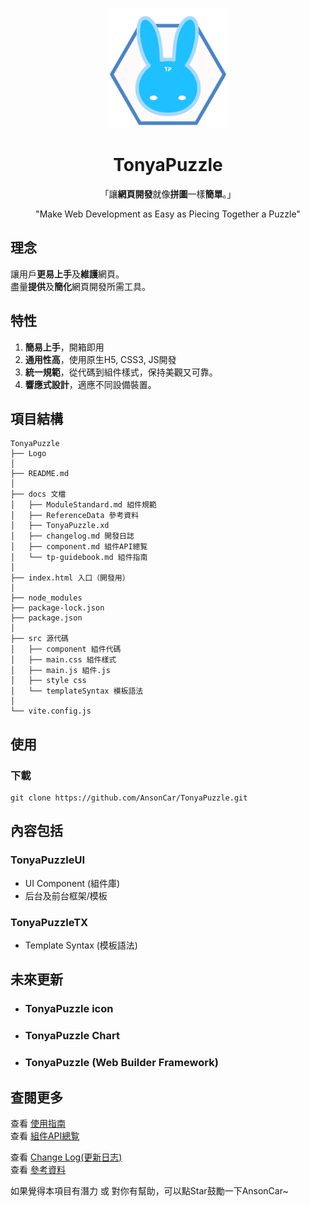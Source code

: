 <p align="center">
    <img width="192px" src="Logo/TonyaPuzzle_Logo02.png">
</p>
<h1 align="center"><b>TonyaPuzzle</b></h1>

<!-- 讓網頁開發就像拼圖一樣簡單 -->
<p align="center">「讓<b>網頁開發</b>就像<b>拼圖</b>一樣<b>簡單</b>。」</p>
<p align="center"> "Make Web Development as Easy as Piecing Together a Puzzle" </p>

## 理念
讓用戶**更易上手**及**維護**網頁。  
盡量**提供**及**簡化**網頁開發所需工具。  
 
## 特性
1. **簡易上手**，開箱即用
2. **通用性高**，使用原生H5, CSS3, JS開發
3. **統一規範**，從代碼到組件樣式，保持美觀又可靠。
4. **響應式設計**，適應不同設備裝置。

## 項目結構
```
TonyaPuzzle
├── Logo
│
├── README.md
│
├── docs 文檔
│   ├── ModuleStandard.md 組件規範
│   ├── ReferenceData 參考資料
│   ├── TonyaPuzzle.xd 
│   ├── changelog.md 開發日誌
│   ├── component.md 組件API總覧
│   └── tp-guidebook.md 組件指南
│
├── index.html 入口（開發用）
│
├── node_modules 
├── package-lock.json
├── package.json
│
├── src 源代碼
│   ├── component 組件代碼
│   ├── main.css 組件樣式
│   ├── main.js 組件.js
│   ├── style css
│   └── templateSyntax 模板語法
│
└── vite.config.js

```

## 使用
### 下載
```
git clone https://github.com/AnsonCar/TonyaPuzzle.git
```

## 內容包括
### **TonyaPuzzleUI**
- UI Component (組件庫)
- 后台及前台框架/模板
### **TonyaPuzzleTX**
- Template Syntax (模板語法)

## 未來更新
- ### **TonyaPuzzle icon**
- ### **TonyaPuzzle Chart**
- ### **TonyaPuzzle (Web Builder Framework)**

## 查閱更多
查看 [使用指南](./docs/tp-guidebook.md)  
查看 [組件API總覧](./docs/component.md)  

查看 [Change Log(更新日志)](./docs/changelog.md)  
查看 [參考資料](./docs/ReferenceData/ReferenceData.md)  

如果覺得本項目有潛力 或 對你有幫助，可以點Star鼓勵一下AnsonCar~